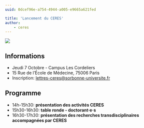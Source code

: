 ```yaml
---
uuid: 0dcef96e-a754-4944-a005-e9665a621fed

title: 'Lancement du CERES'
author:
    - ceres
---
```

![](ceresfamily.png)

## Informations

- Jeudi 7 Octobre - Campus Les Cordeliers
- 15 Rue de l’École de Médecine, 75006 Paris
- Inscription: lettres-ceres@sorbonne-universite.fr

## Programme

- 14h-15h30: **présentation des activités CERES**
- 15h30-16h30: **table ronde - doctorant·e·s**
- 16h30-17h30: **présentation des recherches transdisciplinaires accompagnées par CERES**
